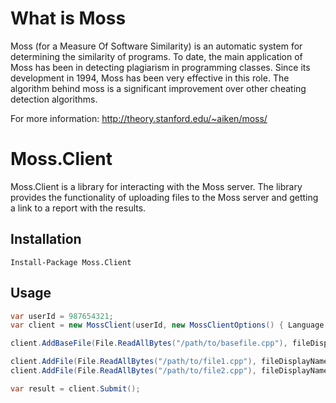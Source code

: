 # What is Moss
Moss (for a Measure Of Software Similarity) is an automatic system for determining the similarity of programs. To date, the main application of Moss has been in detecting plagiarism in programming classes. Since its development in 1994, Moss has been very effective in this role. The algorithm behind moss is a significant improvement over other cheating detection algorithms.

For more information: http://theory.stanford.edu/~aiken/moss/

# Moss.Client
Moss.Client is a library for interacting with the Moss server. The library provides the functionality of uploading files to the Moss server and getting a link to a report with the results.

## Installation 

```shell
Install-Package Moss.Client
```

## Usage 

```csharp
var userId = 987654321;
var client = new MossClient(userId, new MossClientOptions() { Language = MossLanguage.Cpp });

client.AddBaseFile(File.ReadAllBytes("/path/to/basefile.cpp"), fileDisplayName: "/path/to/basefile.cpp");

client.AddFile(File.ReadAllBytes("/path/to/file1.cpp"), fileDisplayName: "/path/to/file1.cpp");
client.AddFile(File.ReadAllBytes("/path/to/file2.cpp"), fileDisplayName: "/path/to/file2.cpp");

var result = client.Submit();
```